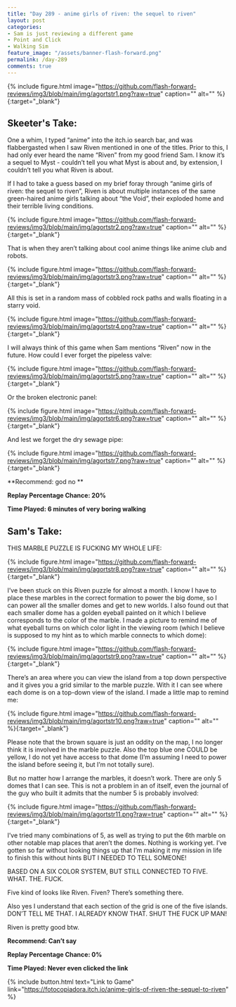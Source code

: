 ```yaml
---
title: "Day 289 - anime girls of riven: the sequel to riven"
layout: post
categories:
- Sam is just reviewing a different game
- Point and Click
- Walking Sim
feature_image: "/assets/banner-flash-forward.png"
permalink: /day-289
comments: true
---
```


{% include figure.html image="https://github.com/flash-forward-reviews/img3/blob/main/img/agortstr1.png?raw=true" caption="" alt="" %}{:target="_blank"}
 
## Skeeter's Take: 

One a whim, I typed “anime” into the itch.io search bar, and was flabbergasted when I saw Riven mentioned in one of the titles. Prior to this, I had only ever heard the name “Riven” from my good friend Sam. I know it’s a sequel to Myst - couldn’t tell you what Myst is about and, by extension, I couldn’t tell you what Riven is about. 

If I had to take a guess based on my brief foray through “anime girls of riven: the sequel to riven”, Riven is about multiple instances of the same green-haired anime girls talking about “the Void”, their exploded home and their terrible living conditions. 

{% include figure.html image="https://github.com/flash-forward-reviews/img3/blob/main/img/agortstr2.png?raw=true" caption="" alt="" %}{:target="_blank"}

That is when they aren’t talking about cool anime things like anime club and robots.

{% include figure.html image="https://github.com/flash-forward-reviews/img3/blob/main/img/agortstr3.png?raw=true" caption="" alt="" %}{:target="_blank"}

All this is set in a random mass of cobbled rock paths and walls floating in a starry void. 

{% include figure.html image="https://github.com/flash-forward-reviews/img3/blob/main/img/agortstr4.png?raw=true" caption="" alt="" %}{:target="_blank"}

I will always think of this game when Sam mentions “Riven” now in the future. How could I ever forget the pipeless valve: 

{% include figure.html image="https://github.com/flash-forward-reviews/img3/blob/main/img/agortstr5.png?raw=true" caption="" alt="" %}{:target="_blank"}

Or the broken electronic panel: 

{% include figure.html image="https://github.com/flash-forward-reviews/img3/blob/main/img/agortstr6.png?raw=true" caption="" alt="" %}{:target="_blank"}

And lest we forget the dry sewage pipe:

{% include figure.html image="https://github.com/flash-forward-reviews/img3/blob/main/img/agortstr7.png?raw=true" caption="" alt="" %}{:target="_blank"}
 
**Recommend: god no **

**Replay Percentage Chance: 20%**

**Time Played: 6 minutes of very boring walking**

## Sam's Take:

THIS MARBLE PUZZLE IS FUCKING MY WHOLE LIFE:

{% include figure.html image="https://github.com/flash-forward-reviews/img3/blob/main/img/agortstr8.png?raw=true" caption="" alt="" %}{:target="_blank"}

I’ve been stuck on this Riven puzzle for almost a month. I know I have to place these marbles in the correct formation to power the big dome, so I can power all the smaller domes and get to new worlds. I also found out that each smaller dome has a golden eyeball painted on it which I believe corresponds to the color of the marble. I made a picture to remind me of what eyeball turns on which color light in the viewing room (which I believe is supposed to my hint as to which marble connects to which dome):

{% include figure.html image="https://github.com/flash-forward-reviews/img3/blob/main/img/agortstr9.png?raw=true" caption="" alt="" %}{:target="_blank"}

There’s an area where you can view the island from a top down perspective and it gives you a grid similar to the marble puzzle. With it I can see where each dome is on a top-down view of the island. I made a little map to remind me:

{% include figure.html image="https://github.com/flash-forward-reviews/img3/blob/main/img/agortstr10.png?raw=true" caption="" alt="" %}{:target="_blank"}

Please note that the brown square is just an oddity on the map, I no longer think it is involved in the marble puzzle. Also the top blue one COULD be yellow, I do not yet have access to that dome (I’m assuming I need to power the island before seeing it, but I’m not totally sure).

But no matter how I arrange the marbles, it doesn’t work. There are only 5 domes that I can see. This is not a problem in an of itself, even the journal of the guy who built it admits that the number 5 is probably involved:

{% include figure.html image="https://github.com/flash-forward-reviews/img3/blob/main/img/agortstr11.png?raw=true" caption="" alt="" %}{:target="_blank"}

I’ve tried many combinations of 5, as well as trying to put the 6th marble on other notable map places that aren’t the domes. Nothing is working yet. I’ve gotten so far without looking things up that I’m making it my mission in life to finish this without hints BUT I NEEDED TO TELL SOMEONE! 

BASED ON A SIX COLOR SYSTEM, BUT STILL CONNECTED TO FIVE. WHAT. THE. FUCK.

Five kind of looks like Riven. Fiven? There’s something there.

Also yes I understand that each section of the grid is one of the five islands. DON’T TELL ME THAT. I ALREADY KNOW THAT. SHUT THE FUCK UP MAN!

Riven is pretty good btw.

**Recommend: Can’t say**

**Replay Percentage Chance: 0%**

**Time Played: Never even clicked the link**

{% include button.html text="Link to Game" link="https://fotocopiadora.itch.io/anime-girls-of-riven-the-sequel-to-riven" %}